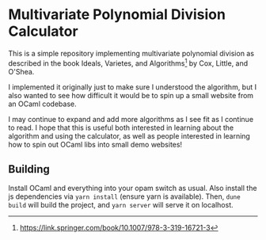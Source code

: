 # Multivariate Polynomial Division Calculator

This is a simple repository implementing multivariate polynomial division as described in the book Ideals, Varietes, and Algorithms[^1] by Cox, Little, and O'Shea. 

I implemented it originally just to make sure I understood the algorithm, but I also wanted to see how difficult it would be to spin up a small website from an OCaml codebase. 

I may continue to expand and add more algorithms as I see fit as I continue to read. I hope that this is useful both interested in learning about the algorithm and using the calculator, as well as people interested in learning how to spin out OCaml libs into small demo websites!


## Building
Install OCaml and everything into your opam switch as usual. Also install the js dependencies via `yarn install` (ensure yarn is available). Then, `dune build` will build the project, and `yarn server` will serve it on localhost. 



[^1]:https://link.springer.com/book/10.1007/978-3-319-16721-3
